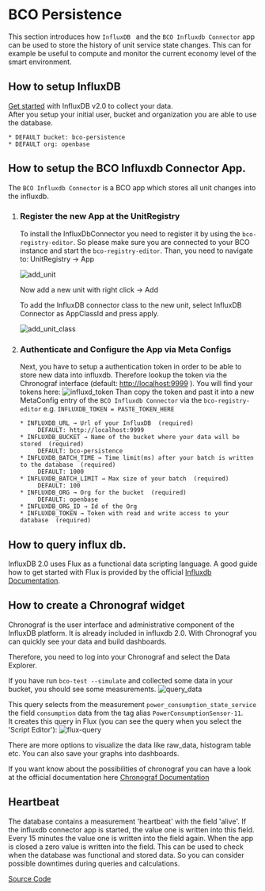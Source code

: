 # BCO Persistence

This section introduces how ```InfluxDB ``` and the ```BCO Influxdb Connector``` app can be used to store the history of unit service state changes. This can for example be useful to compute and monitor the current economy level of the smart environment.

## How to setup InfluxDB

 [Get started](https://v2.docs.influxdata.com/v2.0/get-started/) with InfluxDB v2.0 to collect your data.  
 After you setup your initial user, bucket and organization you are able to use the database.
 
    * DEFAULT bucket: bco-persistence  
    * DEFAULT org: openbase


##  How to setup the BCO Influxdb Connector App.

The ```BCO Influxdb Connector``` is a BCO app which stores all unit changes into the influxdb.

1. ### Register the new App at the UnitRegistry  
   To install the InfluxDbConnector you need to register it by using the ```bco-registry-editor```.
   So please make sure you are connected to your BCO instance and start the ```bco-registry-editor```.
   Than, you need to navigate to: UnitRegistry → App  
   
   ![add_unit](/images/persistence/add_unit.png)
 
   Now add a new unit with right click → Add

   To add the InfluxDB connector class to the new unit, select InfluxDB Connector as AppClassId and press apply.

   ![add_unit_class](/images/persistence/new_unit.png)
   
2. ### Authenticate and Configure the App via Meta Configs
   Next, you have to setup a authentication token in order to be able to store new data into influxdb.
   Therefore lookup the token via the Chronograf interface (default: <http://localhost:9999> ). You will find your tokens here:
   ![influxd_token](/images/persistence/influxd_token.png)
   Than copy the token and past it into a new MetaConfig entry of the ```BCO Influxdb Connector``` via the ```bco-registry-editor``` e.g. ```INFLUXDB_TOKEN = PASTE_TOKEN_HERE```

       * INFLUXDB_URL → Url of your InfluxDB  (required)
            DEFAULT: http://localhost:9999
       * INFLUXDB_BUCKET → Name of the bucket where your data will be stored  (required)
            DEFAULT: bco-persistence
       * INFLUXDB_BATCH_TIME → Time limit(ms) after your batch is written to the database  (required)
            DEFAULT: 1000
       * INFLUXDB_BATCH_LIMIT → Max size of your batch  (required)
            DEFAULT: 100
       * INFLUXDB_ORG → Org for the bucket  (required)
            DEFAULT: openbase
       * INFLUXDB_ORG_ID → Id of the Org
       * INFLUXDB_TOKEN → Token with read and write access to your database  (required)

## How to query influx db.
InfluxDB 2.0 uses Flux as a functional data scripting language.
A good guide how to get started with Flux is provided by the official [Influxdb Documentation](https://v2.docs.influxdata.com/v2.0/query-data/get-started/).

## How to create a Chronograf widget 
   Chronograf is the user interface and administrative component of the InfluxDB platform.
   It is already included in influxdb 2.0.
   With Chronograf you can quickly see your data and build dashboards.  
   
   Therefore, you need to log into your Chronograf and select the Data Explorer.
   
   If you  have run ```bco-test --simulate``` and collected some data in your bucket, you should see some measurements.
   ![query_data](/images/persistence/chronograf_explorer.png)
   
   This query selects from the measurement ```power_consumption_state_service``` the field ```consumption``` data from the tag alias ```PowerConsumptionSensor-11```.  
   It creates this query in Flux (you can see the query when you select the 'Script Editor'):
   ![flux-query](/images/persistence/flux_query.png)
   
   There are more options to visualize the data like raw_data, histogram table etc.
   You can also save your graphs into dashboards.
   
   If you want know about the possibilities of chronograf you can have a look at the official documentation here [Chronograf Documentation](https://docs.influxdata.com/chronograf/v1.7/)
   
## Heartbeat
   The database contains a measurement 'heartbeat' with the field 'alive'. If the influxdb connector app is started, the value one is written into this field. Every 15 minutes the value one is written into the field again. When the app is closed a zero value is written into the field.  This can be used to check when the database was functional and stored data.
So you can consider possible downtimes during queries and calculations.


[Source Code](https://github.com/openbase/bco.app/tree/master/influxdbconnector)


